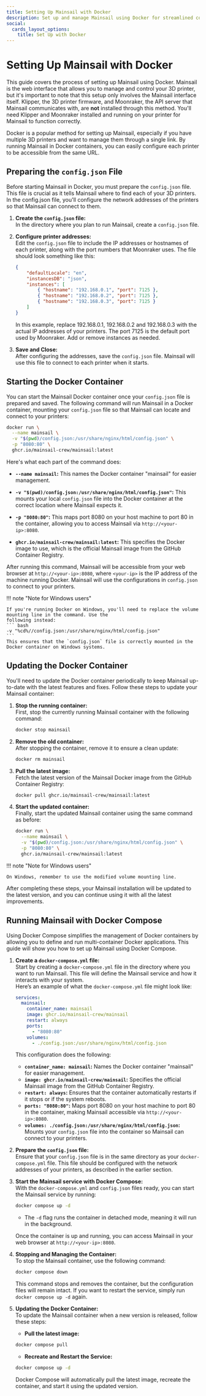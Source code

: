 ```yaml
---
title: Setting Up Mainsail with Docker
description: Set up and manage Mainsail using Docker for streamlined control of your 3D printer interface, with easy updates and configuration.
social:
  cards_layout_options:
    title: Set Up with Docker
---
```


# Setting Up Mainsail with Docker

This guide covers the process of setting up Mainsail using Docker. Mainsail is the web interface that allows you to
manage and control your 3D printer, but it's important to note that this setup only involves the Mainsail interface
itself. Klipper, the 3D printer firmware, and Moonraker, the API server that Mainsail communicates with, are **not**
installed through this method. You'll need Klipper and Moonraker installed and running on your printer for Mainsail to
function correctly.

Docker is a popular method for setting up Mainsail, especially if you have multiple 3D printers and want to manage them
through a single link. By running Mainsail in Docker containers, you can easily configure each printer to be accessible
from the same URL.

## Preparing the `config.json` File

Before starting Mainsail in Docker, you must prepare the `config.json` file. This file is crucial as it tells Mainsail
where to find each of your 3D printers. In the config.json file, you'll configure the network addresses of the printers
so that Mainsail can connect to them.

1. **Create the `config.json` file:**  
    In the directory where you plan to run Mainsail, create a `config.json` file.

2. **Configure printer addresses:**  
    Edit the `config.json` file to include the IP addresses or hostnames of each printer, along with the port numbers
    that Moonraker uses. The file should look something like this:
    ``` json
    {
        "defaultLocale": "en",
        "instancesDB": "json",
        "instances": [
            { "hostname": "192.168.0.1", "port": 7125 },
            { "hostname": "192.168.0.2", "port": 7125 },
            { "hostname": "192.168.0.3", "port": 7125 }
        ]
    }
    ```
    In this example, replace 192.168.0.1, 192.168.0.2 and 192.168.0.3 with the actual IP addresses of your printers. The
    port 7125 is the default port used by Moonraker. Add or remove instances as needed.

3. **Save and Close:**  
    After configuring the addresses, save the `config.json` file. Mainsail will use this file to connect to each printer 
    when it starts.

## Starting the Docker Container

You can start the Mainsail Docker container once your `config.json` file is prepared and saved. The following command
will run Mainsail in a Docker container, mounting your `config.json` file so that Mainsail can locate and connect to
your printers:

``` bash
docker run \
  --name mainsail \
  -v "$(pwd)/config.json:/usr/share/nginx/html/config.json" \
  -p "8080:80" \
  ghcr.io/mainsail-crew/mainsail:latest
```

Here's what each part of the command does:

- **`--name mainsail`:** This names the Docker container "mainsail" for easier management.

- **`-v "$(pwd)/config.json:/usr/share/nginx/html/config.json"`:** This mounts your local `config.json` file into the
    Docker container at the correct location where Mainsail expects it.

- **`-p "8080:80"`:** This maps port 8080 on your host machine to port 80 in the container, allowing you to access
    Mainsail via `http://<your-ip>:8080`.

- **`ghcr.io/mainsail-crew/mainsail:latest`:** This specifies the Docker image to use, which is the official Mainsail
    image from the GitHub Container Registry.

After running this command, Mainsail will be accessible from your web browser at `http://<your-ip>:8080`, where
`<your-ip>` is the IP address of the machine running Docker. Mainsail will use the configurations in `config.json` to
connect to your printers.

!!! note "Note for Windows users"

    If you're running Docker on Windows, you'll need to replace the volume mounting line in the command. Use the
    following instead:
    ``` bash
    -v "%cd%//config.json:/usr/share/nginx/html/config.json"
    ```
    This ensures that the `config.json` file is correctly mounted in the Docker container on Windows systems.

## Updating the Docker Container

You'll need to update the Docker container periodically to keep Mainsail up-to-date with the latest features and fixes.
Follow these steps to update your Mainsail container:

1. **Stop the running container:**  
    First, stop the currently running Mainsail container with the following command:
    ``` bash
    docker stop mainsail
    ```

2. **Remove the old container:**  
    After stopping the container, remove it to ensure a clean update:
    ``` bash
    docker rm mainsail
    ```

3. **Pull the latest image:**  
    Fetch the latest version of the Mainsail Docker image from the GitHub Container Registry:
    ``` bash
    docker pull ghcr.io/mainsail-crew/mainsail:latest
    ```

4. **Start the updated container:**  
    Finally, start the updated Mainsail container using the same command as before:
    ``` bash
    docker run \
      --name mainsail \
      -v "$(pwd)/config.json:/usr/share/nginx/html/config.json" \
      -p "8080:80" \
      ghcr.io/mainsail-crew/mainsail:latest
    ```
   
!!! note "Note for Windows users"

    On Windows, remember to use the modified volume mounting line.

After completing these steps, your Mainsail installation will be updated to the latest version, and you can continue
using it with all the latest improvements.

## Running Mainsail with Docker Compose

Using Docker Compose simplifies the management of Docker containers by allowing you to define and run multi-container
Docker applications. This guide will show you how to set up Mainsail using Docker Compose.

1. **Create a `docker-compose.yml` file:**  
    Start by creating a `docker-compose.yml` file in the directory where you want to run Mainsail. This file will define
    the Mainsail service and how it interacts with your system.  
    Here’s an example of what the `docker-compose.yml` file might look like:
    ``` yaml
    services:
      mainsail:
        container_name: mainsail
        image: ghcr.io/mainsail-crew/mainsail
        restart: always
        ports:
          - "8080:80"
        volumes:
          - ./config.json:/usr/share/nginx/html/config.json
    ```
    This configuration does the following:
    - **`container_name: mainsail`:** Names the Docker container "mainsail" for easier management.
    - **`image: ghcr.io/mainsail-crew/mainsail`:** Specifies the official Mainsail image from the GitHub Container
    Registry.
    - **`restart: always`:** Ensures that the container automatically restarts if it stops or if the system reboots.
    - **`ports: "8080:80"`:** Maps port 8080 on your host machine to port 80 in the container, making Mainsail
    accessible via `http://<your-ip>:8080`.
    - **`volumes: ./config.json:/usr/share/nginx/html/config.json`:** Mounts your `config.json` file into the container
    so Mainsail can connect to your printers.

2. **Prepare the `config.json` file:**  
    Ensure that your `config.json` file is in the same directory as your `docker-compose.yml` file. This file should be
    configured with the network addresses of your printers, as described in the earlier section.

3. **Start the Mainsail service with Docker Compose:**  
    With the `docker-compose.yml` and `config.json` files ready, you can start the Mainsail service by running:
    ``` bash
    docker compose up -d
    ```
    - The `-d` flag runs the container in detached mode, meaning it will run in the background.
    
    Once the container is up and running, you can access Mainsail in your web browser at `http://<your-ip>:8080`.

4. **Stopping and Managing the Container:**  
    To stop the Mainsail container, use the following command:
    ``` bash
    docker compose down
    ```
    This command stops and removes the container, but the configuration files will remain intact. If you want to restart
    the service, simply run `docker compose up -d` again.

5. **Updating the Docker Container:**  
    To update the Mainsail container when a new version is released, follow these steps:
    - **Pull the latest image:**
    ``` bash
    docker compose pull
    ```
    - **Recreate and Restart the Service:**
    ``` bash
    docker compose up -d
    ```
    
    Docker Compose will automatically pull the latest image, recreate the container, and start it using the updated
    version.
